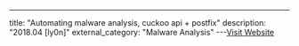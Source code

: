 ---
title: "Automating malware analysis, cuckoo api + postfix"
description: "2018.04 [ly0n]"
external_category: "Malware Analysis"
---[Visit Website](http://ly0n.me/2018/04/25/automating-malware-analysis-cuckoo-api-postfix/)

